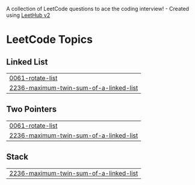 A collection of LeetCode questions to ace the coding interview! - Created using [LeetHub v2](https://github.com/arunbhardwaj/LeetHub-2.0)
<!---LeetCode Topics Start-->
# LeetCode Topics
## Linked List
|  |
| ------- |
| [0061-rotate-list](https://github.com/sumiiii05/leetcode/tree/master/0061-rotate-list) |
| [2236-maximum-twin-sum-of-a-linked-list](https://github.com/sumiiii05/leetcode/tree/master/2236-maximum-twin-sum-of-a-linked-list) |
## Two Pointers
|  |
| ------- |
| [0061-rotate-list](https://github.com/sumiiii05/leetcode/tree/master/0061-rotate-list) |
| [2236-maximum-twin-sum-of-a-linked-list](https://github.com/sumiiii05/leetcode/tree/master/2236-maximum-twin-sum-of-a-linked-list) |
## Stack
|  |
| ------- |
| [2236-maximum-twin-sum-of-a-linked-list](https://github.com/sumiiii05/leetcode/tree/master/2236-maximum-twin-sum-of-a-linked-list) |
<!---LeetCode Topics End-->